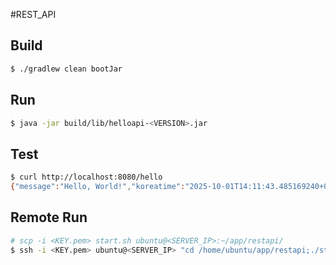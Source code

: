 #REST_API

## Build
```bash
$ ./gradlew clean bootJar
```

## Run
```bash
$ java -jar build/lib/helloapi-<VERSION>.jar
```

## Test
```bash
$ curl http://localhost:8080/hello
{"message":"Hello, World!","koreatime":"2025-10-01T14:11:43.485169240+09:00[Asia/Seoul]","timestamp":1759295503485}%  
```

## Remote Run
```bash
# scp -i <KEY.pem> start.sh ubuntu@<SERVER_IP>:~/app/restapi/
$ ssh -i <KEY.pem> ubuntu@<SERVER_IP> "cd /home/ubuntu/app/restapi;./start.sh/"
```
